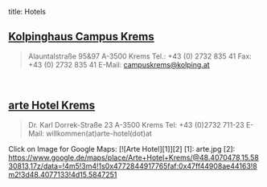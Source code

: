 title: Hotels

## [Kolpinghaus Campus Krems](http://www.kolping.at/kolpinghaus-am-campus-krems.html)

>Alauntalstraße 95&97
>A-3500 Krems
>Tel.: +43 (0) 2732 835 41
>Fax: +43 (0) 2732 835 41
>E-Mail: campuskrems@kolping.at

<!--
Click on Image for Google Maps
[![Kolping Hotel][1]][2]
[1]: kolp.jpg
[2]: https://www.google.de/maps/place/Kolping+Campus+Krems/@48.4082792,15.5865367,17z/data=!3m1!4b1!4m5!3m4!1s0x47728448b26ab8ab:0xccd8356a622aec8f!8m2!3d48.4082792!4d15.5887254
-->

<br style="clear:both">

## [arte Hotel Krems](http://www.arte-hotel.at/) 
>Dr. Karl Dorrek-Straße 23
>A-3500 Krems
>Tel: +43 (0)2732 711-23
>E-Mail: willkommen(at)arte-hotel(dot)at

Click on Image for Google Maps:
[![Arte Hotel][1]][2]
[1]: arte.jpg
[2]: https://www.google.de/maps/place/Arte+Hotel+Krems/@48.4070478,15.5830813,17z/data=!4m5!3m4!1s0x4772844917765faf:0x47ff44908ae44163!8m2!3d48.4077133!4d15.5847251
